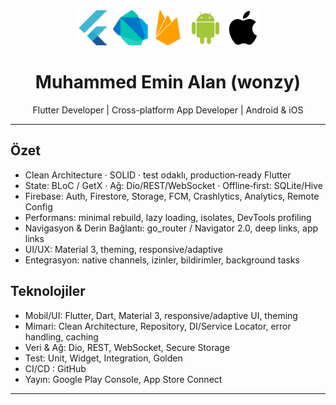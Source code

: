 <div align="center">
	<img src="https://raw.githubusercontent.com/devicons/devicon/master/icons/flutter/flutter-original.svg" height="56" alt="Flutter" />
	<img src="https://raw.githubusercontent.com/devicons/devicon/master/icons/dart/dart-original.svg" height="56" alt="Dart" />
	<img src="https://raw.githubusercontent.com/devicons/devicon/master/icons/firebase/firebase-plain.svg" height="56" alt="Firebase" />
	<img src="https://raw.githubusercontent.com/devicons/devicon/master/icons/android/android-original.svg" height="56" alt="Android" />
	<img src="https://raw.githubusercontent.com/devicons/devicon/master/icons/apple/apple-original.svg" height="56" alt="iOS" />
</div>

<h1 align="center">Muhammed Emin Alan (wonzy)</h1>
<p align="center">Flutter Developer | Cross-platform App Developer | Android & iOS</p>

---

## Özet
- Clean Architecture · SOLID · test odaklı, production‑ready Flutter
- State: BLoC / GetX · Ağ: Dio/REST/WebSocket · Offline‑first: SQLite/Hive
- Firebase: Auth, Firestore, Storage, FCM, Crashlytics, Analytics, Remote Config
- Performans: minimal rebuild, lazy loading, isolates, DevTools profiling
- Navigasyon & Derin Bağlantı: go_router / Navigator 2.0, deep links, app links
- UI/UX: Material 3, theming, responsive/adaptive
- Entegrasyon: native channels, izinler, bildirimler, background tasks

## Teknolojiler
- Mobil/UI: Flutter, Dart, Material 3, responsive/adaptive UI, theming
- Mimari: Clean Architecture, Repository, DI/Service Locator, error handling, caching
- Veri & Ağ: Dio, REST, WebSocket, Secure Storage
- Test: Unit, Widget, Integration, Golden
- CI/CD : GitHub 
- Yayın: Google Play Console, App Store Connect

---


